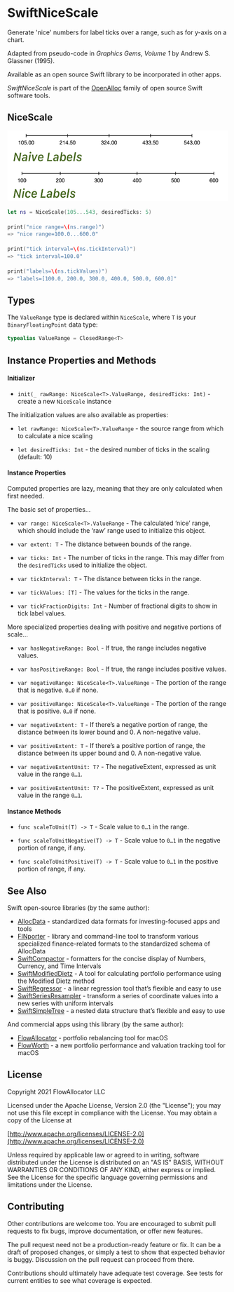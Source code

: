 # SwiftNiceScale

Generate 'nice' numbers for label ticks over a range, such as for y-axis on a chart.

Adapted from pseudo-code in *Graphics Gems, Volume 1* by Andrew S. Glassner (1995).

Available as an open source Swift library to be incorporated in other apps.

_SwiftNiceScale_ is part of the [OpenAlloc](https://github.com/openalloc) family of open source Swift software tools.

## NiceScale

<img src="https://github.com/openalloc/SwiftNiceScale/blob/main/Images/naive_nice.png" width="525" height="160"/>

```swift
let ns = NiceScale(105...543, desiredTicks: 5)

print("nice range=\(ns.range)")
=> "nice range=100.0...600.0"

print("tick interval=\(ns.tickInterval)")
=> "tick interval=100.0"

print("labels=\(ns.tickValues)")
=> "labels=[100.0, 200.0, 300.0, 400.0, 500.0, 600.0]"
```

## Types

The `ValueRange` type is declared within `NiceScale`, where `T` is your `BinaryFloatingPoint` data type:

```swift
typealias ValueRange = ClosedRange<T>
```

## Instance Properties and Methods

#### Initializer

- `init(_ rawRange: NiceScale<T>.ValueRange, desiredTicks: Int)` - create a new `NiceScale` instance

The initialization values are also available as properties:

- `let rawRange: NiceScale<T>.ValueRange` - the source range from which to calculate a nice scaling

- `let desiredTicks: Int` - the desired number of ticks in the scaling (default: 10)

#### Instance Properties

Computed properties are lazy, meaning that they are only calculated when first needed.

The basic set of properties...

- `var range: NiceScale<T>.ValueRange` - The calculated ‘nice’ range, which should include the ‘raw’ range used to initialize this object.

- `var extent: T` - The distance between bounds of the range.

- `var ticks: Int` - The number of ticks in the range. This may differ from the `desiredTicks` used to initialize the object.

- `var tickInterval: T` - The distance between ticks in the range.

- `var tickValues: [T]` - The values for the ticks in the range.

- `var tickFractionDigits: Int` - Number of fractional digits to show in tick label values.

More specialized properties dealing with positive and negative portions of scale...

- `var hasNegativeRange: Bool` - If true, the range includes negative values.

- `var hasPositiveRange: Bool` - If true, the range includes positive values.

- `var negativeRange: NiceScale<T>.ValueRange` - The portion of the range that is negative. `0…0` if none.

- `var positiveRange: NiceScale<T>.ValueRange` - The portion of the range that is positive. `0…0` if none.

- `var negativeExtent: T` - If there’s a negative portion of range, the distance between its lower bound and 0. A non-negative value.

- `var positiveExtent: T` - If there’s a positive portion of range, the distance between its upper bound and 0. A non-negative value.

- `var negativeExtentUnit: T?` - The negativeExtent, expressed as unit value in the range `0…1`.

- `var positiveExtentUnit: T?` - The positiveExtent, expressed as unit value in the range `0…1`.

#### Instance Methods

- `func scaleToUnit(T) -> T` - Scale value to `0…1` in the range. 

- `func scaleToUnitNegative(T) -> T` - Scale value to `0…1` in the negative portion of range, if any.

- `func scaleToUnitPositive(T) -> T` - Scale value to `0…1` in the positive portion of range, if any.

## See Also

Swift open-source libraries (by the same author):

* [AllocData](https://github.com/openalloc/AllocData) - standardized data formats for investing-focused apps and tools
* [FINporter](https://github.com/openalloc/FINporter) - library and command-line tool to transform various specialized finance-related formats to the standardized schema of AllocData
* [SwiftCompactor](https://github.com/openalloc/SwiftCompactor) - formatters for the concise display of Numbers, Currency, and Time Intervals
* [SwiftModifiedDietz](https://github.com/openalloc/SwiftModifiedDietz) - A tool for calculating portfolio performance using the Modified Dietz method
* [SwiftRegressor](https://github.com/openalloc/SwiftRegressor) - a linear regression tool that’s flexible and easy to use
* [SwiftSeriesResampler](https://github.com/openalloc/SwiftSeriesResampler) - transform a series of coordinate values into a new series with uniform intervals
* [SwiftSimpleTree](https://github.com/openalloc/SwiftSimpleTree) - a nested data structure that’s flexible and easy to use

And commercial apps using this library (by the same author):

* [FlowAllocator](https://flowallocator.app/FlowAllocator/index.html) - portfolio rebalancing tool for macOS
* [FlowWorth](https://flowallocator.app/FlowWorth/index.html) - a new portfolio performance and valuation tracking tool for macOS


## License

Copyright 2021 FlowAllocator LLC

Licensed under the Apache License, Version 2.0 (the "License"); you may not use this file except in compliance with the License. You may obtain a copy of the License at

[http://www.apache.org/licenses/LICENSE-2.0](http://www.apache.org/licenses/LICENSE-2.0)

Unless required by applicable law or agreed to in writing, software distributed under the License is distributed on an "AS IS" BASIS, WITHOUT WARRANTIES OR CONDITIONS OF ANY KIND, either express or implied. See the License for the specific language governing permissions and limitations under the License.

## Contributing

Other contributions are welcome too. You are encouraged to submit pull requests to fix bugs, improve documentation, or offer new features. 

The pull request need not be a production-ready feature or fix. It can be a draft of proposed changes, or simply a test to show that expected behavior is buggy. Discussion on the pull request can proceed from there.

Contributions should ultimately have adequate test coverage. See tests for current entities to see what coverage is expected.
